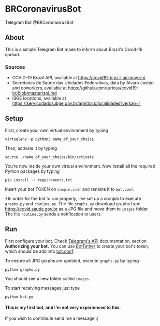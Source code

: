 # BRCoronavirusBot
Telegram Bot @BRCoronavirusBot

## About
This is a simple Telegram Bot made to inform about Brazil's Covid-19 spread.

### Sources
- COVID-19 Brazil API, available at https://covid19-brazil-api.now.sh/
- Secretarias de Saúde das Unidades Federativas, data by Álvaro Justen and coworkers, available at https://github.com/turicas/covid19-br/blob/master/api.md
- IBGE locations, available at https://servicodados.ibge.gov.br/api/docs/localidades?versao=1

## Setup
First, create your own virtual environment by typing

<code>virtualenv -p python3 name_of_your_choice</code>

Then, activate it by typing

<code>source ./name_of_your_choice/bin/activate</code>

You're now inside your own virtual environment.
Now install all the required Python packages by typing

<code>pip install -r requirements.txt</code>

Insert your bot TOKEN on <code>sample.conf</code> and rename it to <code>bot.conf</code>.

*In order for the bot to run properly, I've set up a cronjob to execute <code>graphs.py</code> and <code>routine.py</code>.
The file <code>graphs.py</code> download graphs from https://covid.saude.gov.br as a JPG file and move them to <code>images</code> folder. The file <code>routine.py</code> sends a notification to users.

## Run

First configure your bot. Check [Telegram's API](https://core.telegram.org/bots/api) documentation, section **Authorizing your bot.** You can use [BotFather](https://core.telegram.org/bots#6-botfather) to create your bot's token, which should be add into [bot.conf](https://github.com/bessavagner/BRCoronavirusBot/blob/master/sample.conf).

To ensure all JPG graphs are updated, execute <code>graphs.py</code> by typing

<code>python graphs.py</code>

You should see a new folder called <code>images</code>.

To start receiving messages just type

<code>python bot.py</code>

#### This is my first bot, and I'm not very experienced to this. 
If you wish to contribute send me a message :)
